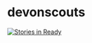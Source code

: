 # devonscouts

[![Stories in Ready](https://badge.waffle.io/artfulbodger/devonscouts.svg?label=ready&title=Ready)](http://waffle.io/artfulbodger/devonscouts)
